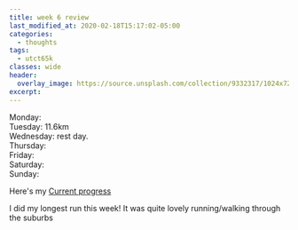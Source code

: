 ```yaml
---
title: week 6 review
last_modified_at: 2020-02-18T15:17:02-05:00
categories:
  - thoughts
tags:
  - utct65k
classes: wide
header:
  overlay_image: https://source.unsplash.com/collection/9332317/1024x720
excerpt:
---
```

Monday:<br>
Tuesday: 11.6km<br>
Wednesday: rest day.<br>
Thursday: <br>
Friday: <br>
Saturday: <br>
Sunday: <br>

Here's my [Current progress](https://docs.google.com/spreadsheets/d/1H0mhu07J8WtfGKEOs-UWe3nkA82EiA9dPQcAg_J0RnI/edit?usp=sharing)

I did my longest run this week!
It was quite lovely running/walking through the suburbs
